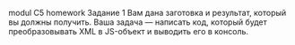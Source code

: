 modul C5 homework
 Задание 1
Вам дана заготовка и результат, который вы должны получить. 
Ваша задача — написать код, который будет преобразовывать XML в JS-объект и выводить его 
в консоль.
